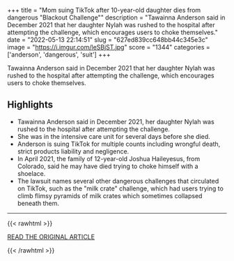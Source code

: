 +++
title = "Mom suing TikTok after 10-year-old daughter dies from dangerous \"Blackout Challenge\""
description = "Tawainna Anderson said in December 2021 that her daughter Nylah was rushed to the hospital after attempting the challenge, which encourages users to choke themselves."
date = "2022-05-13 22:14:51"
slug = "627ed839cc648bb44c345e3c"
image = "https://i.imgur.com/leSBjST.jpg"
score = "1344"
categories = ['anderson', 'dangerous', 'suit']
+++

Tawainna Anderson said in December 2021 that her daughter Nylah was rushed to the hospital after attempting the challenge, which encourages users to choke themselves.

## Highlights

- Tawainna Anderson said in December 2021, her daughter Nylah was rushed to the hospital after attempting the challenge.
- She was in the intensive care unit for several days before she died.
- Anderson is suing TikTok for multiple counts including wrongful death, strict products liability and negligence.
- In April 2021, the family of 12-year-old Joshua Haileyesus, from Colorado, said he may have died trying to choke himself with a shoelace.
- The lawsuit names several other dangerous challenges that circulated on TikTok, such as the "milk crate" challenge, which had users trying to climb flimsy pyramids of milk crates which sometimes collapsed beneath them.

---

{{< rawhtml >}}
  <p class="article-category">
    <a target="_blank" href="https://www.cbsnews.com/news/mother-suing-tiktok-nylah-anderson-died-blackout-challenge-tawainna-anderson-lawsuit/">READ THE ORIGINAL ARTICLE</a>
  </p>
{{< /rawhtml >}}
